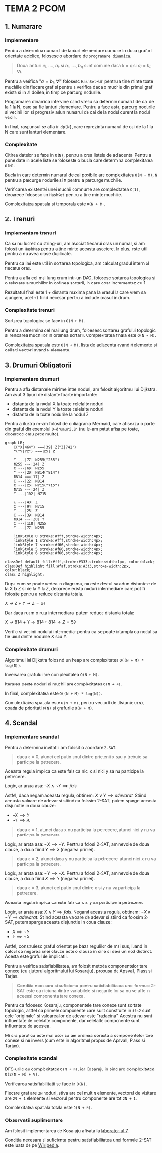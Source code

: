 # TEMA 2 PCOM

## 1. Numarare

### Implementare

Pentru a determina numarul de lanturi elementare comune in doua grafuri
orientate aciclice, folosesc o abordare de `programare dinamica`.

> Doua lanturi $a_{1}, ...., a_{k}$ si $b_{1}, ...., b_{q}$ sunt comune daca
> k = q si $a_{i} = b_{i}$, $\forall i$.

Pentru a verifica "$a_{i} = b_{i}$, $\forall i$" folosesc `HashSet`-uri pentru a
tine minte toate muchiile din fiecare graf si pentru a verifica daca o muchie
din primul graf exista si in al doilea, in timp ce parcurg nodurile.

Programarea dinamica intervine cand vreau sa determin numarul de cai de la 1 la
N, care sa fie lanturi elementare. Pentru a face asta, parcurg nodurile si
vecinii lor, si progresiv adun numarul de cai de la nodul curent la nodul vecin.

In final, raspunsul se afla in `dp[N]`, care reprezinta numarul de cai de la 1
la N care sunt lanturi elementare.

### Complexitate

Citirea datelor se face in `O(N)`, pentru a crea listele de adiacenta. Pentru a
pune date in acele liste se foloseste o bucla care determina complexitatea
`O(M)`.

Bucla in care determin numarul de cai posibile are complexitatea `O(N + M)`, `N`
pentru a parcurge nodurile si `M` pentru a parcurge muchiile.

Verificarea existentei unei muchii comnume are complexitatea `O(1)`, deoarece
folosesc un `HashSet` pentru a tine minte muchiile.

Complexitatea spatiala si temporala este `O(N + M)`.

## 2. Trenuri

### Implementare trenuri

Ca sa nu lucrez cu string-uri, am asociat fiecarui oras un numar, si am folosit
un `HashMap` pentru a tine minte aceasta asociere. In plus, este util pentru a
nu avea orase duplicate.

Pentru ca imi este util in sortarea topologica, am calculat gradul intern al
fiecarui oras.

Pentru a afla cel mai lung drum intr-un DAG, folosesc sortarea topologica si o
relaxare a muchiilor in ordinea sortarii, in care doar incrementez cu 1.

Rezultatul final este 1 + distanta maxima pana la orasul la care vrem sa
ajungem, acel `+1` fiind necesar pentru a include orasul in drum.

### Complexitate trenuri

Sortarea topologica se face in `O(N + M)`.

Pentru a determina cel mai lung drum, foloesesc sortarea grafului topologic si
relaxarea muchiilor in ordinea sortarii. Complexitatea finala este `O(N + M)`.

Complexitatea spatiala este `O(N + M)`, lista de adiacenta avand `M` elemente si
ceilalti vectori avand `N` elemente.

## 3. Drumuri Obligatorii

### Implementare drumuri

Pentru a afla distantele minime intre noduri, am folosit algoritmul lui
Dijkstra. Am avut 3 tipuri de distante foarte importante:

- distanta de la nodul X la toate celelalte noduri
- distanta de la nodul Y la toate celelalte noduri
- distanta de la toate nodurile la nodul Z

Pentru a ilustra m-am folosit de o diagrama Mermaid, care afiseaza o parte din
graful din exemplul `0-drumuri.in` (nu le-am putut afisa pe toate, deoarece erau
prea multe).

```mermaid
graph LR;
    X("X|464") ===|39| Z("Z|742")
    Y("Y|72") ===|25| Z

    Y ---|77| N255("255")
    N255 ---|24| Z
    X ---|69| N255
    Y ---|20| N814("814")
    N814 ===|17| Z
    X ---|22| N814
    X ---|25| N715("715")
    N715 ---|24| Z
    Y ---|102| N715

    X ---|48| Z
    X ---|94| N715
    Y ---|25| Z
    X ---|39| N814
    N814 ---|20| Y
    X ---|118| N255
    Y ---|77| N255

    linkStyle 0 stroke:#fff,stroke-width:4px;
    linkStyle 1 stroke:#fff,stroke-width:4px;
    linkStyle 7 stroke:#f66,stroke-width:4px;
    linkStyle 5 stroke:#f66,stroke-width:4px; 
    linkStyle 6 stroke:#f66,stroke-width:4px; 

classDef default fill:#fff,stroke:#333,stroke-width:1px, color:black;
classDef highlight fill:#faf,stroke:#333,stroke-width:2px, color:black;
class Z highlight;
```

Dupa cum se poate vedea in diagrama, nu este destul sa adun distantele de la X
la Z si de la Y la Z, deoarece exista noduri intermediare care pot fi folosite
pentru a reduce distanta totala.

$X \rightarrow Z + Y \rightarrow Z = 64$

Dar daca ruam o ruta intermediara, putem reduce distanta totala:

$X \rightarrow 814 + Y \rightarrow 814 + 814 \rightarrow Z = 59$

Verific si vecinii nodului intermediar pentru ca se poate intampla ca nodul sa
fie unul dintre nodurile X sau Y.

### Complexitate drumuri

Algoritmul lui Dijkstra folosind un heap are complexitatea `O((N + M) *
log(N))`.

Inversarea grafului are complexitatea `O(N + M)`.

Iterarea peste noduri si muchii are complexitatea `O(N + M)`.

In final, complexitatea este `O((N + M) * log(N))`.

Complexitatea spatiala este `O(N + M)`, pentru vectorii de distante `O(N)`,
coada de prioritati `O(N)` si grafurile `O(N + M)`.

## 4. Scandal

### Implementare scandal

Pentru a determina invitatii, am folosit o abordare `2-SAT`.

> daca c = 0, atunci cel putin unul dintre prietenii x sau y trebuie sa participe la
> petrecere.

Aceasta regula implica ca este fals ca nici x si nici y sa nu participe la
petrecere.

Logic, ar arata asa: $\neg X \land \neg Y \implies fals$

Astfel, daca negam aceasta regula, obtinem: $X \lor Y \implies adevarat$.
Stiind aceasta valoare de adevar si stiind ca folosim 2-SAT, putem sparge
aceasta disjunctie in doua clauze:

- $\neg X \implies Y$
- $\neg Y \implies X$.

> daca c = 1, atunci daca x nu participa la petrecere, atunci nici y nu va participa la petrecere.

Logic, ar arata asa: $\neg X \implies \neg Y$. Pentru a folosi 2-SAT, am nevoie
de doua clauze, a doua fiind $Y \implies X$ (negarea primei).

> daca c = 2, atunci daca y nu participa la petrecere, atunci nici x nu va participa la petrecere.

Logic, ar arata asa: $\neg Y \implies \neg X$. Pentru a folosi 2-SAT, am nevoie
de doua clauze, a doua fiind $X \implies Y$ (negarea primei).

> daca c = 3, atunci cel putin unul dintre x si y nu va participa la petrecere.

Aceasta regula implica ca este fals ca x si y sa participe la petrecere.

Logic, ar arata asa: $X \land Y \implies fals$. Negand aceasta regula, obtinem:
$\neg X \lor \neg Y \implies adevarat$. Stiind aceasta valoare de adevar si
stiind ca folosim 2-SAT, putem sparge aceasta disjunctie in doua clauze:

- $X \implies \neg Y$
- $Y \implies \neg X$

Astfel, construiesc graful orientat pe baza regulilor de mai sus, luand in
calcul ca negarea unei clauze este o clauza in sine si deci un nod distinct.
Acesta este graful de implicatii.

Pentru a verifica satisfiabilitatea, am folosit metoda componentelor tare
conexe (cu ajutorul algoritmului lui Kosaraju), propusa de Apsvall, Plass si Tarjan.

> Conditia necesara si suficienta pentru satisfiabilitatea unei formule 2-SAT
> este ca niciuna dintre variabilele si negarile lor sa nu se afle in aceeasi componenta tare conexa.

Pentru ca folosesc Kosaraju, componentele tare conexe sunt sortate topologic,
astfel ca primele componente care sunt construite in `dfs2` sunt cele
"originale" si valoarea lor de adevar este "radacina". Acestea nu sunt
influentate de celelalte componente, dar celelalte componente sunt influentate
de acestea.

Mi s-a parut ca este mai usor sa am ordinea corecta a componentelor tare conexe
si nu invers (cum este in algoritmul propus de Apsvall, Plass si Tarjan).

### Complexitate scandal

DFS-urile au complexitatea `O(N + M)`, iar Kosaraju in sine are complexitatea
`O(2(N + M) + V)`.

Verificarea satisfiabilitatii se face in `O(N)`.

Fiecare graf are `2N` noduri, stiva are cel mult `N` elemente, vectorul
de vizitare are `2N + 1` elemente si vectorul pentru componente are tot `2N +
1`.

Complexitatea spatiala totala este `O(N + M)`.

### Observatii suplimentare

Am folosit implementarea de Kosaraju afisata la [laborator-ul 7](https://ocw.cs.pub.ro/courses/pa/laboratoare/laborator-07).

Conditia necesara si suficienta pentru satisfiabilitatea unei formule 2-SAT este
luata de pe [Wikipedia](https://en.wikipedia.org/wiki/2-satisfiability).

